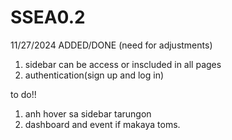 # SSEA0.2

11/27/2024 
ADDED/DONE (need for adjustments)
1. sidebar can be access or inscluded in all pages
2. authentication(sign up and log in)

to do!!
1. anh hover sa sidebar tarungon 
2. dashboard and event if makaya toms.